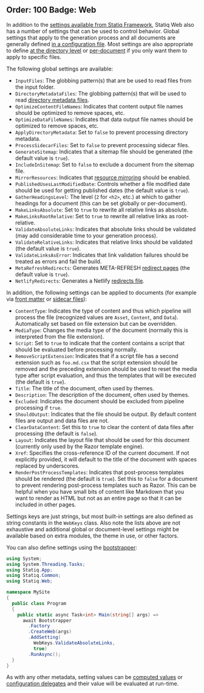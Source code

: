 Order: 100
Badge: Web
---
In addition to the [settings available from Statiq Framework](xref:settings), Statiq Web also has a number of settings that can be used to control behavior. Global settings that apply to the generation process and all documents are generally defined [in a configuration file](xref:settings#configuration-files). Most settings are also appropriate to define [at the directory level](xref:directory-metadata) or [per-document](xref:front-matter) if you only want them to apply to specific files.

The following global settings are available:

- `InputFiles`: The globbing pattern(s) that are be used to read files from the input folder.
- `DirectoryMetadataFiles`: The globbing pattern(s) that will be used to read [directory metadata files](xref:directory-metadata).
- `OptimizeContentFileNames`: Indicates that content output file names should be optimized to remove spaces, etc.
- `OptimizeDataFileNames`: Indicates that data output file names should be optimized to remove spaces, etc.
- `ApplyDirectoryMetadata`: Set to `false` to prevent processing directory metadata.
- `ProcessSidecarFiles`: Set to `false` to prevent processing sidecar files.
- `GenerateSitemap`: Indicates that a sitemap file should be generated (the default value is `true`).
- `IncludeInSitemap`: Set to `false` to exclude a document from the sitemap file.
- `MirrorResources`: Indicates that [resource mirroring](xref:resource-mirroring) should be enabled.
- `PublishedUsesLastModifiedDate`: Controls whether a file modified date should be used for getting published dates (the default value is `true`).
- `GatherHeadingsLevel`: The level (`2` for `<h2>`, etc.) at which to gather headings for a document (this can be set globally or per-document).
- `MakeLinksAbsolute`: Set to `true` to rewrite all relative links as absolute.
- `MakeLinksRootRelative`: Set to `true` to rewrite all relative links as root-relative.
- `ValidateAbsoluteLinks`: Indicates that absolute links should be validated (may add considerable time to your generation process).
- `ValidateRelativeLinks`: Indicates that relative links should be validated (the default value is `true`).
- `ValidateLinksAsError`: Indicates that link validation failures should be treated as errors and fail the build.
- `MetaRefreshRedirects`: Generates META-REFRESH [redirect pages](xref:redirects) (the default value is `true`).
- `NetlifyRedirects`: Generates a Netlify [redirects file](xref:redirects).

In addition, the following settings can be applied to documents (for example via [front matter](xref:front-matter) or [sidecar files](xref:sidecar-files)):

- `ContentType`: Indicates the type of content and thus which pipeline will process the file (recognized values are `Asset`, `Content`, and `Data`). Automatically set based on file extension but can be overridden.
- `MediaType`: Changes the media type of the document (normally this is interpreted from the file extension).
- `Script`: Set to `true` to indicate that the content contains a script that should be evaluated before processing normally.
- `RemoveScriptExtension`: Indicates that if a script file has a second extension such as `foo.md.csx` that the script extension should be removed and the preceding extension should be used to reset the media type after script evaluation, and thus the templates that will be executed (the default is `true`).
- `Title`: The title of the document, often used by themes.
- `Description`: The description of the document, often used by themes.
- `Excluded`: Indicates the document should be excluded from pipeline processing if `true`.
- `ShouldOutput`: Indicates that the file should be output. By default content files are output and data files are not.
- `ClearDataContent`: Set this to `true` to clear the content of data files after processing (the default is `false`).
- `Layout`: Indicates the layout file that should be used for this document (currently only used by the Razor template engine).
- `Xref`: Specifies the cross-reference ID of the current document. If not explicitly provided, it will default to the title of the document with spaces replaced by underscores.
- `RenderPostProcessTemplates`: Indicates that post-process templates should be rendered (the default is `true`). Set this to `false` for a document to prevent rendering post-process templates such as Razor. This can be helpful when you have small bits of content like Markdown that you want to render as HTML but not as an entire page so that it can be included in other pages.

Settings keys are just strings, but most built-in settings are also defined as string constants in the `WebKeys` class. Also note the lists above are not exhaustive and additional global or document-level settings might be available based on extra modules, the theme in use, or other factors.

You can also define settings using the [bootstrapper](xref:specifying-settings):

```csharp
using System;
using System.Threading.Tasks;
using Statiq.App;
using Statiq.Common;
using Statiq.Web;

namespace MySite
{
  public class Program
  {
    public static async Task<int> Main(string[] args) =>
      await Bootstrapper
        .Factory
        .CreateWeb(args)
        .AddSetting(
          WebKeys.ValidateAbsoluteLinks,
          true)
        .RunAsync();
  }
}
```

As with any other metadata, setting values can be [computed values](xref:metadata-values#computed-values) or [configuration delegates](xref:configuration-delegates) and their value will be evaluated at run-time.